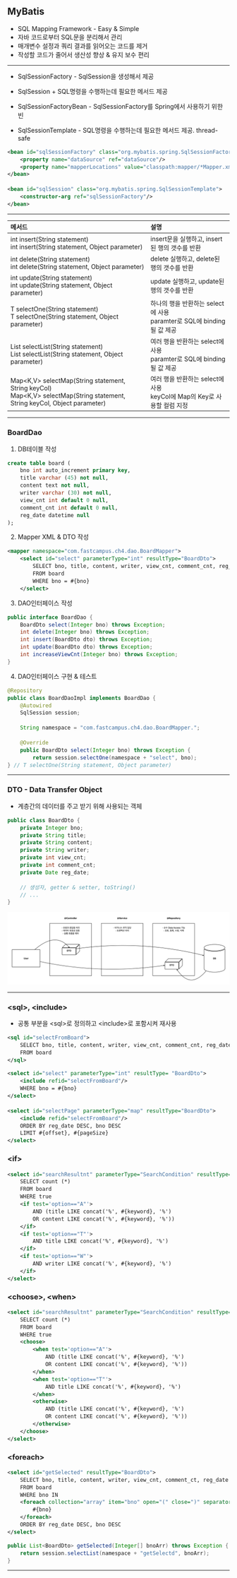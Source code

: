 ## MyBatis

- SQL Mapping Framework - Easy & Simple
- 자바 코드로부터 SQL문을 분리해서 관리
- 매개변수 설정과 쿼리 결과를 읽어오는 코드를 제거
- 작성할 코드가 줄어서 생산성 향상 & 유지 보수 편리

---

- SqlSessionFactory - SqlSession을 생성해서 제공
- SqlSession + SQL명령을 수행하는데 필요한 메서드 제공

- SqlSessionFactoryBean - SqlSessionFactory를 Spring에서 사용하기 위한 빈
- SqlSessionTemplate - SQL명령을 수행하는데 필요한 메서드 제공. thread-safe

```xml
<bean id="sqlSessionFactory" class="org.mybatis.spring.SqlSessionFactoryBean">
	<property name="dataSource" ref="dataSource"/>
	<property name="mapperLocations" value="classpath:mapper/*Mapper.xml"/>
</bean>

<bean id="sqlSession" class="org.mybatis.spring.SqlSessionTemplate">
	<constructor-arg ref="sqlSessionFactory"/>
</bean>
```

---

|메서드|설명|
|:---|:---|
|int insert(String statement) <br>int insert(String statement, Object parameter)|insert문을 실행하고, insert된 행의 갯수를 반환|
|int delete(String statement) <br>int delete(String statement, Object parameter)|delete 실행하고, delete된 행의 갯수를 반환|
|int update(String statement) <br>int update(String statement, Object parameter)|update 실행하고, update된 행의 갯수를 반환|
|T selectOne(String statement) <br>T selectOne(String statement, Object parameter)|하나의 행을 반환하는 select에 사용 <br>paramter로 SQL에 binding될 값 제공
|List<E> selectList(String statement) <br>List<E> selectList(String statement, Object parameter)|여러 행을 반환하는 select에 사용 <br>paramter로 SQL에 binding될 값 제공|
|Map<K,V> selectMap(String statement, String keyCol) <br>Map<K,V> selectMap(String statement, String keyCol, Object parameter)|여러 행을 반환하는 select에 사용 <br>keyCol에 Map의 Key로 사용할 컬럼 지정|

---

### BoardDao

1. DB테이블 작성

```sql
create table board (
	bno int auto_increment primary key,
	title varchar (45) not null,
	content text not null,
	writer varchar (30) not null,
	view_cnt int default 0 null,
	comment_cnt int default 0 null,
	reg_date datetime null
);
```

2. Mapper XML & DTO 작성

```xml
<mapper namespace="com.fastcampus.ch4.dao.BoardMapper">
	<select id="select" parameterType="int" resultType="BoardDto">
		SELECT bno, title, content, writer, view_cnt, comment_cnt, reg_date
		FROM board
		WHERE bno = #{bno}
	</select>
```

3. DAO인터페이스 작성

```java
public interface BoardDao {
	BoardDto select(Integer bno) throws Exception;
	int delete(Integer bno) throws Exception;
	int insert(BoardDto dto) throws Exception;
	int update(BoardDto dto) throws Exception;
	int increaseViewCnt(Integer bno) throws Exception;
}
```

4. DAO인터페이스 구현 & 테스트

```java
@Repository
public class BoardDaoImpl implements BoardDao {
	@Autowired
	SqlSession session;

	String namespace = "com.fastcampus.ch4.dao.BoardMapper.";

	@Override
	public BoardDto select(Integer bno) throws Exception {
		return session.selectOne(namespace + "select", bno);
} // T selectOne(String statement, Object parameter)
```

---

### DTO - Data Transfer Object

- 계층간의 데이터를 주고 받기 위해 사용되는 객체

```java
public class BoardDto {
	private Integer bno;
	private String title;
	private String content;
	private String writer;
	private int view_cnt;
	private int comment_cnt;
	private Date reg_date;

	// 생성자, getter & setter, toString()
	// ...
}
```

![DTO](DTO.png)

---

### \<sql\>, \<include\>

- 공통 부분을 \<sql\>로 정의하고 \<include\>로 포함시켜 재사용


```xml
<sql id="selectFromBoard">
	SELECT bno, title, content, writer, view_cnt, comment_cnt, reg_date
	FROM board
</sql>
```

```xml
<select id="select" parameterType="int" resultType= "BoardDto">
	<include refid="selectFromBoard"/>
	WHERE bno = #{bno}
</select>

<select id="selectPage" parameterType="map" resultType="BoardDto">
	<include refid="selectFromBoard"/>
	ORDER BY reg_date DESC, bno DESC
	LIMIT #{offset}, #{pageSize}
</select>
```

### \<if\>

```xml
<select id="searchResultnt" parameterType="SearchCondition" resultType="int">
	SELECT count (*)
	FROM board
	WHERE true
	<if test='option=="A"'>
		AND (title LIKE concat('%', #{keyword}, '%')
		OR content LIKE concat('%', #{keyword}, '%'))
	</if>
	<if test='option=="T"'>
		AND title LIKE concat('%', #{keyword}, '%')
	</if>
	<if test='option=="W"'>
		AND writer LIKE concat('%', #{keyword}, '%')
	</if>
</select>
```

### \<choose\>, \<when\>

```xml
<select id="searchResultnt" parameterType="SearchCondition" resultType="int">
	SELECT count (*)
	FROM board
	WHERE true
	<choose>
		<when test='option=="A"'>
			AND (title LIKE concat('%', #{keyword}, '%')
			OR content LIKE concat('%', #{keyword}, '%'))
		</when>
		<when test='option=="T"'>
			AND title LIKE concat('%', #{keyword}, '%')
		</when>
		<otherwise>
			AND (title LIKE concat('%', #{keyword}, '%')
			OR content LIKE concat('%', #{keyword}, '%'))
		</otherwise>
	</choose>	
</select>
```

### \<foreach\>

```xml
<select id="getSelected" resultType="BoardDto">
	SELECT bno, title, content, writer, view_cnt, comment_ct, reg_date
	FROM board
	WHERE bno IN
	<foreach collection="array" item="bno" open="(" close=")" separator=", ">
		#{bno}
	</foreach>
	ORDER BY reg_date DESC, bno DESC
</select>
```

```java
public List<BoardDto> getSelected(Integer[] bnoArr) throws Exception {
	return session.selectList(namespace + "getSelectd", bnoArr);
}
```

---